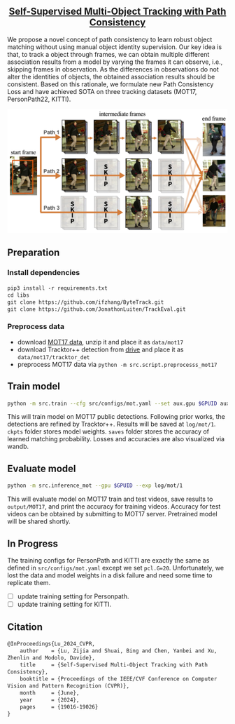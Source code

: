 <h2 align="center"> <a href="https://openaccess.thecvf.com/content/CVPR2024/papers/Lu_Self-Supervised_Multi-Object_Tracking_with_Path_Consistency_CVPR_2024_paper.pdf">Self-Supervised Multi-Object Tracking with Path Consistency</a></h2>

We propose a novel concept of path consistency to learn robust object matching without using manual object identity supervision. Our key idea is that, to track a object through frames, we can obtain multiple different association results from a model by varying the frames it can observe, i.e., skipping frames in observation. As the differences in observations do not alter the identities of objects, the obtained association results should be consistent. Based on this rationale, we formulate new Path Consistency Loss and have achieved SOTA on three tracking datasets (MOT17, PersonPath22, KITTI).

![image](assets/teaser.jpg)

## Preparation
### Install dependencies
```shell
pip3 install -r requirements.txt
cd libs
git clone https://github.com/ifzhang/ByteTrack.git
git clone https://github.com/JonathonLuiten/TrackEval.git
```

### Preprocess data
- download [MOT17 data](https://motchallenge.net/data/MOT17.zip), unzip it and place it as `data/mot17`
- download Tracktor++ detection from [drive](https://drive.google.com/file/d/179RgC8vidky7naAQc8Zuj2fIfeF17CsZ/view?usp=sharing) and place it as `data/mot17/tracktor_det`
- preprocess MOT17 data via `python -m src.script.preprocesss_mot17`

## Train model
```bash
python -m src.train --cfg src/configs/mot.yaml --set aux.gpu $GPUID aux.runid 1
```
This will train model on MOT17 public detections. Following prior works, the detections are refined by Tracktor++.
Results will be saved at `log/mot/1`. `ckpts` folder stores model weights. `saves` folder stores the accuracy of learned matching probability. Losses and accuracies are also visualized via wandb.

## Evaluate model
```bash
python -m src.inference_mot --gpu $GPUID --exp log/mot/1
```
This will evaluate model on MOT17 train and test videos, save results to `output/MOT17`, and print the accuracy for training videos. Accuracy for test videos can be obtained by submitting to MOT17 server.
Pretrained model will be shared shortly.

## In Progress
The training configs for PersonPath and KITTI are exactly the same as defined in `src/configs/mot.yaml` except we set `pcl.G=20`. Unfortunately, we lost the data and model weights in a disk failure and need some time to replicate them. 

- [ ] update training setting for Personpath.
- [ ] update training setting for KITTI.

## Citation
```text
@InProceedings{Lu_2024_CVPR,
    author    = {Lu, Zijia and Shuai, Bing and Chen, Yanbei and Xu, Zhenlin and Modolo, Davide},
    title     = {Self-Supervised Multi-Object Tracking with Path Consistency},
    booktitle = {Proceedings of the IEEE/CVF Conference on Computer Vision and Pattern Recognition (CVPR)},
    month     = {June},
    year      = {2024},
    pages     = {19016-19026}
}
```




